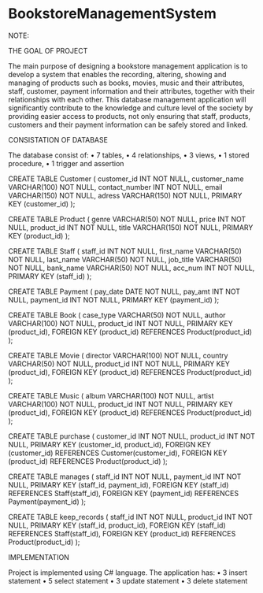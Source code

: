# BookstoreManagementSystem

NOTE:

THE GOAL OF PROJECT

The main purpose of designing a bookstore management application is to develop a system that enables the recording, 
altering, showing and managing of products such as books, movies, music and their attributes, staff, customer, 
payment information and their attributes, together with their relationships with each other. 
This database management application will significantly contribute to the knowledge and culture level of the society by providing easier access to products, 
not only ensuring that staff, products, customers and their payment information can be safely stored and linked.

CONSISTATION OF DATABASE

The database consist of:
• 7 tables,
• 4 relationships,
• 3 views,
• 1 stored procedure,
• 1 trigger and assertion

CREATE TABLE Customer
(
customer_id INT NOT NULL,
customer_name VARCHAR(100) NOT NULL,
contact_number INT NOT NULL,
email VARCHAR(150) NOT NULL,
adress VARCHAR(150) NOT NULL,
PRIMARY KEY (customer_id)
);

CREATE TABLE Product
(
genre VARCHAR(50) NOT NULL,
price INT NOT NULL,
product_id INT NOT NULL,
title VARCHAR(150) NOT NULL,
PRIMARY KEY (product_id)
);

CREATE TABLE Staff
(
staff_id INT NOT NULL,
first_name VARCHAR(50) NOT NULL,
last_name VARCHAR(50) NOT NULL,
job_title VARCHAR(50) NOT NULL,
bank_name VARCHAR(50) NOT NULL,
acc_num INT NOT NULL,
PRIMARY KEY (staff_id)
);

CREATE TABLE Payment
(
pay_date DATE NOT NULL,
pay_amt INT NOT NULL,
payment_id INT NOT NULL,
PRIMARY KEY (payment_id)
);

CREATE TABLE Book
(
case_type VARCHAR(50) NOT NULL,
author VARCHAR(100) NOT NULL,
product_id INT NOT NULL,
PRIMARY KEY (product_id),
FOREIGN KEY (product_id) REFERENCES Product(product_id)
);

CREATE TABLE Movie
(
director VARCHAR(100) NOT NULL,
country VARCHAR(50) NOT NULL,
product_id INT NOT NULL,
PRIMARY KEY (product_id),
FOREIGN KEY (product_id) REFERENCES Product(product_id)
);

CREATE TABLE Music
(
album VARCHAR(100) NOT NULL,
artist VARCHAR(100) NOT NULL,
product_id INT NOT NULL,
PRIMARY KEY (product_id),
FOREIGN KEY (product_id) REFERENCES Product(product_id)
);

CREATE TABLE purchase
(
customer_id INT NOT NULL,
product_id INT NOT NULL,
PRIMARY KEY (customer_id, product_id),
FOREIGN KEY (customer_id) REFERENCES Customer(customer_id),
FOREIGN KEY (product_id) REFERENCES Product(product_id)
);

CREATE TABLE manages
(
staff_id INT NOT NULL,
payment_id INT NOT NULL,
PRIMARY KEY (staff_id, payment_id),
FOREIGN KEY (staff_id) REFERENCES Staff(staff_id),
FOREIGN KEY (payment_id) REFERENCES Payment(payment_id)
);

CREATE TABLE keep_records
(
staff_id INT NOT NULL,
product_id INT NOT NULL,
PRIMARY KEY (staff_id, product_id),
FOREIGN KEY (staff_id) REFERENCES Staff(staff_id),
FOREIGN KEY (product_id) REFERENCES Product(product_id)
);

IMPLEMENTATION

Project is implemented using C# language.
The application has:
• 3 insert statement
• 5 select statement
• 3 update statement
• 3 delete statement
